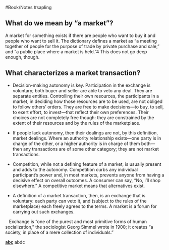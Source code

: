 #Book/Notes #sapling 

## What do we mean by “a market”? 
A market for something exists if there are people who want to buy it and people who want to sell it. The dictionary defines a market as “a meeting together of people for the purpose of trade by private purchase and sale,” and “a public place where a market is held.”4 This does not go deep enough, though. 

## What characterizes a market transaction?
- Decision-making autonomy is key. Participation in the exchange is voluntary; both buyer and seller are able to veto any deal. They are separate entities. Controlling their own resources, the participants in a market, in deciding how those resources are to be used, are not obliged to follow others’ orders. They are free to make decisions—to buy, to sell, to exert effort, to invest—that reflect their own preferences. Their choices are not completely free though: they are constrained by the extent of their resources and by the rules of the marketplace.

- If people lack autonomy, then their dealings are not, by this definition, market dealings. Where an authority relationship exists—one party is in charge of the other, or a higher authority is in charge of them both—then any transactions are of some other category; they are not market transactions.

- Competition, while not a defining feature of a market, is usually present and adds to the autonomy. Competition curbs any individual participant’s power and, in most markets, prevents anyone from having a decisive effect on overall outcomes. A consumer can say, “No, I’ll shop elsewhere.” A competitive market means that alternatives exist.

- A definition of a market transaction, then, is an exchange that is voluntary: each party can veto it, and (subject to the rules of the marketplace) each freely agrees to the terms. A market is a forum for carrying out such exchanges.


  
Exchange is “one of the purest and most primitive forms of human socialization,” the sociologist Georg Simmel wrote in 1900; it creates “a society, in place of a mere collection of individuals.”

[**abc**](sas)
abdc
